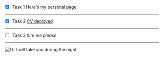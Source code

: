 - [x] Task 1 Here's my personal [page](https://leviemanuele.github.io/A-spiffy-personal-background.github.io/)
___
- [x] Task 2 [CV deployed](https://leviemanuele.github.io/A-spiffy-personal-background.github.io/resume.pdf)
___
- [ ] Task 3 _*hire me please*_
___
![Or I will take you during the night](https://images-wixmp-ed30a86b8c4ca887773594c2.wixmp.com/f/fc01e90f-14af-43cd-bf7e-c482f26f5463/dhwl7dj-48417c77-6bba-496f-9149-25d477e213e7.gif?token=eyJ0eXAiOiJKV1QiLCJhbGciOiJIUzI1NiJ9.eyJzdWIiOiJ1cm46YXBwOjdlMGQxODg5ODIyNjQzNzNhNWYwZDQxNWVhMGQyNmUwIiwiaXNzIjoidXJuOmFwcDo3ZTBkMTg4OTgyMjY0MzczYTVmMGQ0MTVlYTBkMjZlMCIsIm9iaiI6W1t7InBhdGgiOiJcL2ZcL2ZjMDFlOTBmLTE0YWYtNDNjZC1iZjdlLWM0ODJmMjZmNTQ2M1wvZGh3bDdkai00ODQxN2M3Ny02YmJhLTQ5NmYtOTE0OS0yNWQ0NzdlMjEzZTcuZ2lmIn1dXSwiYXVkIjpbInVybjpzZXJ2aWNlOmZpbGUuZG93bmxvYWQiXX0.TlI5X26zoZ1uHmngmDyGqrwH2yrZIrjjjcIIzj5dR0Q)
